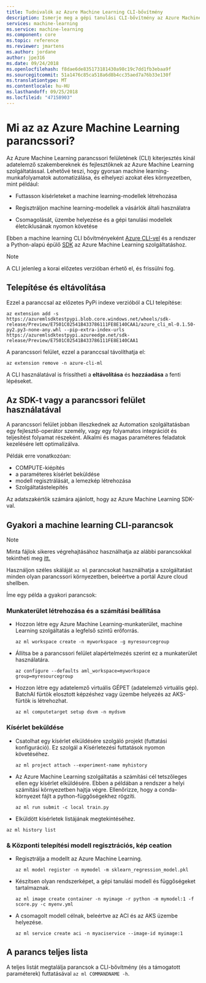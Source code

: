 ```yaml
---
title: Tudnivalók az Azure Machine Learning CLI-bővítmény
description: Ismerje meg a gépi tanulási CLI-bővítmény az Azure Machine Learning alkalmazásával.
services: machine-learning
ms.service: machine-learning
ms.component: core
ms.topic: reference
ms.reviewer: jmartens
ms.author: jordane
author: jpe316
ms.date: 09/24/2018
ms.openlocfilehash: f8dae6de835173181430a98c19c7dd1fb3ebaa9f
ms.sourcegitcommit: 51a1476c85ca518a6d8b4cc35aed7a76b33e130f
ms.translationtype: MT
ms.contentlocale: hu-HU
ms.lasthandoff: 09/25/2018
ms.locfileid: "47158903"
---
```

# <a name="what-is-the-azure-machine-learning-cli"></a>Mi az az Azure Machine Learning parancssori?

Az Azure Machine Learning parancssori felületének (CLI) kiterjesztés kínál adatelemző szakembereknek és fejlesztőknek az Azure Machine Learning szolgáltatással. Lehetővé teszi, hogy gyorsan machine learning-munkafolyamatok automatizálása, és elhelyezi azokat éles környezetben, mint például:
+ Futtasson kísérleteket a machine learning-modellek létrehozása

+ Regisztráljon machine learning-modellek a vásárlók általi használatra

+ Csomagolását, üzembe helyezése és a gépi tanulási modellek életciklusának nyomon követése

Ebben a machine learning CLI bővítményeként [Azure CLI-vel](https://docs.microsoft.com/cli/azure/?view=azure-cli-latest) és a rendszer a Python-alapú épülő <a href="http://aka.ms/aml-sdk" target="_blank">SDK</a> az Azure Machine Learning szolgáltatáshoz.

> [!NOTE]
> A CLI jelenleg a korai előzetes verzióban érhető el, és frissülni fog.

## <a name="installing-and-uninstalling"></a>Telepítése és eltávolítása

Ezzel a paranccsal az előzetes PyPi indexe verzióból a CLI telepítése:
```AzureCLI
az extension add -s https://azuremlsdktestpypi.blob.core.windows.net/wheels/sdk-release/Preview/E7501C02541B433786111FE8E140CAA1/azure_cli_ml-0.1.50-py2.py3-none-any.whl --pip-extra-index-urls  https://azuremlsdktestpypi.azureedge.net/sdk-release/Preview/E7501C02541B433786111FE8E140CAA1
```

A parancssori felület, ezzel a paranccsal távolíthatja el:
```AzureCLI
az extension remove -n azure-cli-ml
```

A CLI használatával is frissítheti a **eltávolítása** és **hozzáadása** a fenti lépéseket.

## <a name="using-the-cli-vs-the-sdk"></a>Az SDK-t vagy a parancssori felület használatával
A parancssori felület jobban illeszkednek az Automation szolgáltatásban egy fejlesztő-operátor személy, vagy egy folyamatos integrációt és teljesítést folyamat részeként. Alkalmi és magas paraméteres feladatok kezelésére lett optimalizálva. 

Példák erre vonatkozóan:
- COMPUTE-kiépítés
- a paraméteres kísérlet beküldése
- modell regisztrálását, a lemezkép létrehozása
- Szolgáltatástelepítés

Az adatszakértők számára ajánlott, hogy az Azure Machine Learning SDK-val.

## <a name="common-machine-learning-cli-commands"></a>Gyakori a machine learning CLI-parancsok
> [!NOTE]
> Minta fájlok sikeres végrehajtásához használhatja az alábbi parancsokkal tekintheti meg [itt.](https://github.com/Azure/MachineLearningNotebooks/tree/cli/cli)

Használjon széles skáláját `az ml` parancsokat használhatja a szolgáltatást minden olyan parancssori környezetben, beleértve a portál Azure cloud shellben.

Íme egy példa a gyakori parancsok:

### <a name="workspace-creation--compute-setup"></a>Munkaterület létrehozása és a számítási beállítása

+ Hozzon létre egy Azure Machine Learning-munkaterület, machine Learning szolgáltatás a legfelső szintű erőforrás.
   ```AzureCLI
   az ml workspace create -n myworkspace -g myresourcegroup
   ```

+ Állítsa be a parancssori felület alapértelmezés szerint ez a munkaterület használatára.
   ```AzureCLI
   az configure --defaults aml_workspace=myworkspace group=myresourcegroup
   ```

+ Hozzon létre egy adatelemző virtuális GÉPET (adatelemző virtuális gép). BatchAI fürtök elosztott képzéshez vagy üzembe helyezés az AKS-fürtök is létrehozhat.
  ```AzureCLI
  az ml computetarget setup dsvm -n mydsvm
  ```

### <a name="experiment-submission"></a>Kísérlet beküldése
+ Csatolhat egy kísérlet elküldésére szolgáló projekt (futtatási konfiguráció). Ez szolgál a Kísérletezési futtatások nyomon követéséhez.
  ```AzureCLI
  az ml project attach --experiment-name myhistory
  ```

+ Az Azure Machine Learning szolgáltatás a számítási cél tetszőleges ellen egy kísérlet elküldésére. Ebben a példában a rendszer a helyi számítási környezetben hajtja végre. Ellenőrizze, hogy a conda-környezet fájlt a python-függőségekhez rögzíti.

  ```AzureCLI
  az ml run submit -c local train.py
  ```

+ Elküldött kísérletek listájának megtekintéséhez.
```AzureCLI
az ml history list
```

### <a name="model-registration-image-ceation--deployment"></a>& Központi telepítési modell regisztrációs, kép ceation

+ Regisztrálja a modellt az Azure Machine Learning.
  ```AzureCLI
  az ml model register -n mymodel -m sklearn_regression_model.pkl
  ```

+ Készítsen olyan rendszerképet, a gépi tanulási modell és függőségeket tartalmaznak. 
  ```AzureCLI
  az ml image create container -n myimage -r python -m mymodel:1 -f score.py -c myenv.yml
  ```

+ A csomagolt modell célnak, beleértve az ACI és az AKS üzembe helyezése.
  ```AzureCLI
  az ml service create aci -n myaciservice --image-id myimage:1
  ```
    
## <a name="full-command-list"></a>A parancs teljes lista
A teljes listát megtalálja parancsok a CLI-bővítmény (és a támogatott paraméterek) futtatásával ```az ml COMMANDNAME -h```. 
